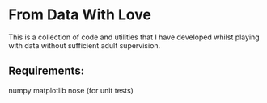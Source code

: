 From Data With Love
=====================================

This is a collection of code and utilities that I have developed whilst playing with data without sufficient adult supervision.


Requirements:
-------------------------------------
numpy
matplotlib
nose (for unit tests)
